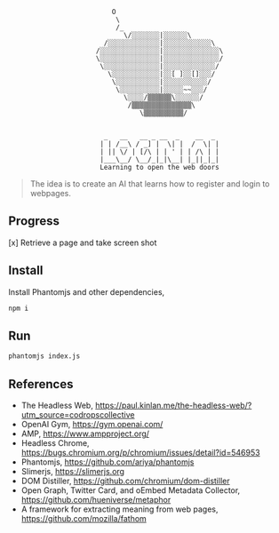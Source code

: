 ```
                          O
                           \     
                           /_        
                             \/░░░░░░░|░░░░░░\
                        /░░░░░░░░░░░░░|░░░░░░░░░░░░\
                      /░░░░░░░░░░░░░░░|░░░░░░░░░░░░░░\
                      \░░░░░░░░░░░░░░░|░░░░░░░░░░░░░░/
                       \░░░░░░░░░░░░░░|░░░░░░░░░░░░░/
                         \░░░░░░░░░░░░|░░[ ]░░[]░░░/
                          \░░░░░░░░░░░|░░░░░░░░░░░/
                           \░░░░░░░░░░|░░░░░~~░░░/
                             \░░░░/▒▒▒▒▒▒\░░░░░░/
                              /▒▒▒▒▒▒▒▒▒▒▒▒▒▒▒\
                                 \▒▒▒▒▒▒▒▒▒▒/


                        _   __   __ _ __  _    __  _   
                       | | /__\ / _] |  \| |  /  \| |
                       | || \/ | [/\ | | ' | | /\ | |
                       |___\__/ \__/_|_|\__| |_||_|_|
                       Learning to open the web doors

```   
> The idea is to create an AI that learns how to register and login to webpages.


## Progress

[x] Retrieve a page and take screen shot


## Install

Install Phantomjs and other dependencies,

```bash
npm i
```


## Run

```bash
phantomjs index.js
```


## References

- The Headless Web, https://paul.kinlan.me/the-headless-web/?utm_source=codropscollective
- OpenAI Gym, https://gym.openai.com/
- AMP, https://www.ampproject.org/
- Headless Chrome, https://bugs.chromium.org/p/chromium/issues/detail?id=546953
- Phantomjs, https://github.com/ariya/phantomjs
- Slimerjs, https://slimerjs.org
- DOM Distiller, https://github.com/chromium/dom-distiller
- Open Graph, Twitter Card, and oEmbed Metadata Collector, https://github.com/hueniverse/metaphor
- A framework for extracting meaning from web pages, https://github.com/mozilla/fathom
